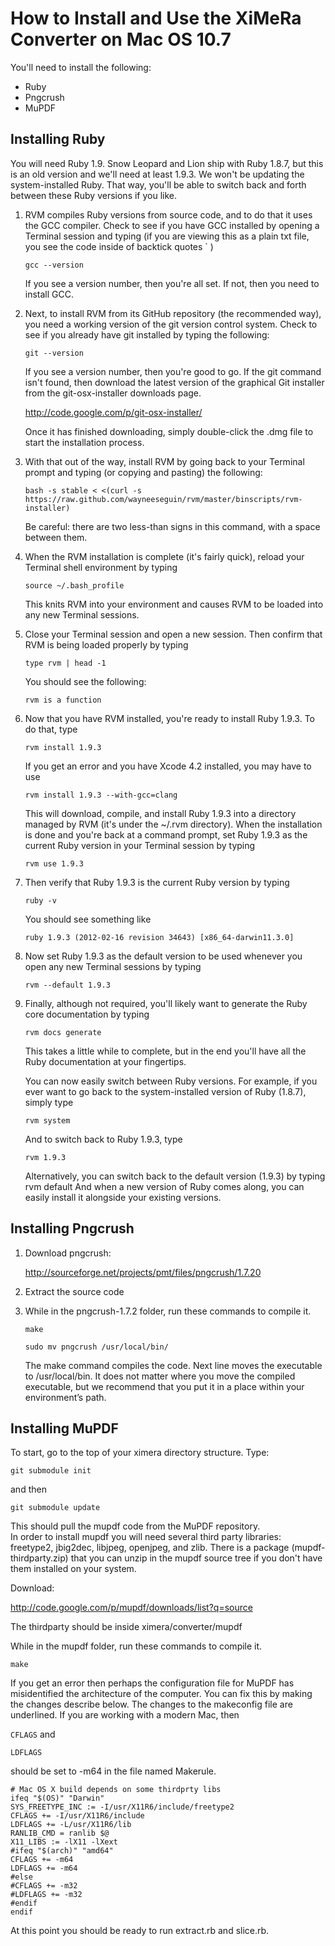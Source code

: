 ﻿How to Install and Use the XiMeRa Converter on Mac OS 10.7
==========================================================

You'll need to install the following:
* Ruby 
* Pngcrush 
* MuPDF

Installing Ruby
---------------

You will need Ruby 1.9. Snow Leopard and Lion ship with Ruby 1.8.7,
but this is an old version and we'll need at least 1.9.3. We won't be
updating the system-installed Ruby. That way, you'll be able to switch
back and forth between these Ruby versions if you like.  

1. RVM compiles Ruby versions from source code, and to do that it uses
   the GCC compiler. Check to see if you have GCC installed by opening
   a Terminal session and typing (if you are viewing this as a plain
   txt file, you see the code inside of backtick quotes ` )

   `gcc --version`

   If you see a version number, then you're all set. If not, then you
   need to install GCC.

2. Next, to install RVM from its GitHub repository (the recommended
   way), you need a working version of the git version control system.
   Check to see if you already have git installed by typing the
   following:

   `git --version` 

   If you see a version number, then you're good to go. If the git
   command isn't found, then download the latest version of the
   graphical Git installer from the git-osx-installer downloads page.

   http://code.google.com/p/git-osx-installer/

   Once it has finished downloading, simply double-click the .dmg file
   to start the installation process.

3. With that out of the way, install RVM by going back to your
   Terminal prompt and typing (or copying and pasting) the following:

   `bash -s stable < <(curl -s https://raw.github.com/wayneeseguin/rvm/master/binscripts/rvm-installer)`

   Be careful: there are two less-than signs in this command, with a
   space between them.

4. When the RVM installation is complete (it's fairly quick), reload
   your Terminal shell environment by typing

   `source ~/.bash_profile`

   This knits RVM into your environment and causes RVM to be loaded
   into any new Terminal sessions.

5. Close your Terminal session and open a new session. Then confirm
   that RVM is being loaded properly by typing
 
   `type rvm | head -1` 

   You should see the following: 

   `rvm is a function`

6. Now that you have RVM installed, you're ready to install Ruby
   1.9.3. To do that, type

   `rvm install 1.9.3`

   If you get an error and you have Xcode 4.2 installed, you may have
   to use

   `rvm install 1.9.3 --with-gcc=clang`

   This will download, compile, and install Ruby 1.9.3 into a
   directory managed by RVM (it's under the ~/.rvm directory).  When
   the installation is done and you're back at a command prompt, set
   Ruby 1.9.3 as the current Ruby version in your Terminal session by
   typing
 
   `rvm use 1.9.3` 

7. Then verify that Ruby 1.9.3 is the current Ruby version by typing 

   `ruby -v` 

   You should see something like 

   `ruby 1.9.3 (2012-02-16 revision 34643) [x86_64-darwin11.3.0]`

8. Now set Ruby 1.9.3 as the default version to be used whenever you
   open any new Terminal sessions by typing

   `rvm --default 1.9.3` 

9. Finally, although not required, you'll likely want to generate the Ruby core    documentation by typing 

   `rvm docs generate` 

   This takes a little while to complete, but in the end you'll have
   all the Ruby documentation at your fingertips.

   You can now easily switch between Ruby versions. For example, if
   you ever want to go back to the system-installed version of Ruby
   (1.8.7), simply type

   `rvm system`

   And to switch back to Ruby 1.9.3, type 

   `rvm 1.9.3`

   Alternatively, you can switch back to the default version (1.9.3)
   by typing rvm default And when a new version of Ruby comes along,
   you can easily install it alongside your existing versions.


Installing Pngcrush
-------------------

1. Download pngcrush: 

   http://sourceforge.net/projects/pmt/files/pngcrush/1.7.20

2. Extract the source code

3. While in the pngcrush-1.7.2 folder, run these commands to compile it.

   `make` 

   `sudo mv pngcrush /usr/local/bin/`

   The make command compiles the code. Next line moves the executable
   to /usr/local/bin. It does not matter where you move the compiled
   executable, but we recommend that you put it in a place within your
   environment’s path.


Installing MuPDF
----------------

To start, go to the top of your ximera directory structure. Type:

`git submodule init`

and then

`git submodule update`

This should pull the mupdf code from the MuPDF repository.  
In order to install mupdf you will need several third party libraries:
freetype2, jbig2dec, libjpeg, openjpeg, and zlib. There is a package
(mupdf-thirdparty.zip) that you can unzip in the mupdf source tree if
you don't have them installed on your system.

Download: 

http://code.google.com/p/mupdf/downloads/list?q=source

The thirdparty should be inside ximera/converter/mupdf

While in the mupdf folder, run these commands to compile it.

`make` 

If you get an error then perhaps the configuration file for MuPDF has
misidentified the architecture of the computer. You can fix this by
making the changes describe below. The changes to the makeconfig file
are underlined. If you are working with a modern Mac, then

`CFLAGS`
and 

`LDFLAGS`

should be set to -m64 in the file named Makerule.


```
# Mac OS X build depends on some thirdprty libs
ifeq "$(OS)" "Darwin"
SYS_FREETYPE_INC := -I/usr/X11R6/include/freetype2
CFLAGS += -I/usr/X11R6/include
LDFLAGS += -L/usr/X11R6/lib
RANLIB_CMD = ranlib $@
X11_LIBS := -lX11 -lXext
#ifeq "$(arch)" "amd64"
CFLAGS += -m64
LDFLAGS += -m64
#else
#CFLAGS += -m32
#LDFLAGS += -m32
#endif
endif
```

At this point you should be ready to run extract.rb and slice.rb.




